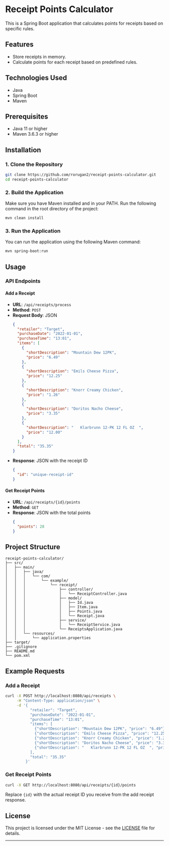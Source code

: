 # Receipt Points Calculator

This is a Spring Boot application that calculates points for receipts based on specific rules.

## Features
- Store receipts in memory.
- Calculate points for each receipt based on predefined rules.

## Technologies Used
- Java
- Spring Boot
- Maven

## Prerequisites
- Java 11 or higher
- Maven 3.6.3 or higher

## Installation

### 1. Clone the Repository
```sh
git clone https://github.com/rorugan2/receipt-points-calculator.git
cd receipt-points-calculator
```

### 2. Build the Application
Make sure you have Maven installed and in your PATH. Run the following command in the root directory of the project:
```sh
mvn clean install
```

### 3. Run the Application
You can run the application using the following Maven command:
```sh
mvn spring-boot:run
```


## Usage

### API Endpoints

#### Add a Receipt
- **URL**: `/api/receipts/process`
- **Method**: `POST`
- **Request Body**: JSON
  ```json
  {
    "retailer": "Target",
    "purchaseDate": "2022-01-01",
    "purchaseTime": "13:01",
    "items": [
      {
        "shortDescription": "Mountain Dew 12PK",
        "price": "6.49"
      },
      {
        "shortDescription": "Emils Cheese Pizza",
        "price": "12.25"
      },
      {
        "shortDescription": "Knorr Creamy Chicken",
        "price": "1.26"
      },
      {
        "shortDescription": "Doritos Nacho Cheese",
        "price": "3.35"
      },
      {
        "shortDescription": "   Klarbrunn 12-PK 12 FL OZ  ",
        "price": "12.00"
      }
    ],
    "total": "35.35"
  }
  ```
- **Response**: JSON with the receipt ID
  ```json
  {
    "id": "unique-receipt-id"
  }
  ```

#### Get Receipt Points
- **URL**: `/api/receipts/{id}/points`
- **Method**: `GET`
- **Response**: JSON with the total points
  ```json
  {
    "points": 28
  }
  ```

## Project Structure
```plaintext
receipt-points-calculator/
├── src/
│   ├── main/
│   │   ├── java/
│   │   │   └── com/
│   │   │       └── example/
│   │   │           └── receipt/
│   │   │               ├── controller/
│   │   │               │   └── ReceiptController.java
│   │   │               ├── model/
│   │   │               │   ├── Id.java
│   │   │               │   ├── Item.java
│   │   │               │   ├── Points.java
│   │   │               │   └── Receipt.java
│   │   │               ├── service/
│   │   │               │   └── ReceiptService.java
│   │   │               └── ReceiptsApplication.java
│   │   └── resources/
│   │       └── application.properties
├── target/
├── .gitignore
├── README.md
└── pom.xml
```

## Example Requests

### Add a Receipt
```sh
curl -X POST http://localhost:8080/api/receipts \
     -H "Content-Type: application/json" \
     -d '{
           "retailer": "Target",
           "purchaseDate": "2022-01-01",
           "purchaseTime": "13:01",
           "items": [
             {"shortDescription": "Mountain Dew 12PK", "price": "6.49"},
             {"shortDescription": "Emils Cheese Pizza", "price": "12.25"},
             {"shortDescription": "Knorr Creamy Chicken", "price": "1.26"},
             {"shortDescription": "Doritos Nacho Cheese", "price": "3.35"},
             {"shortDescription": "   Klarbrunn 12-PK 12 FL OZ  ", "price": "12.00"}
           ],
           "total": "35.35"
         }'
```

### Get Receipt Points
```sh
curl -X GET http://localhost:8080/api/receipts/{id}/points
```

Replace `{id}` with the actual receipt ID you receive from the add receipt response.

## License
This project is licensed under the MIT License - see the [LICENSE](LICENSE) file for details.

---